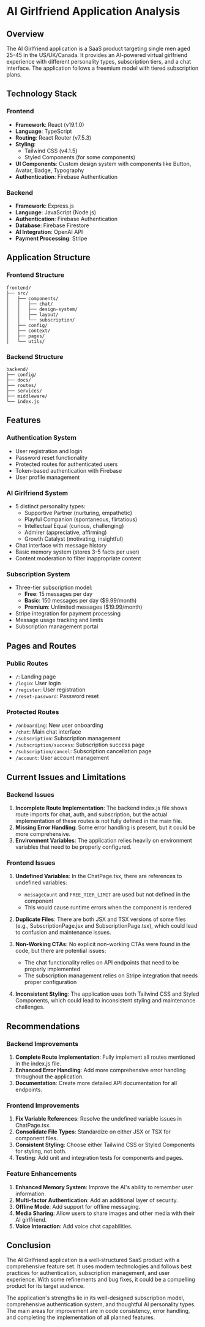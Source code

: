 # AI Girlfriend Application Analysis

## Overview

The AI Girlfriend application is a SaaS product targeting single men aged 25-45 in the US/UK/Canada. It provides an AI-powered virtual girlfriend experience with different personality types, subscription tiers, and a chat interface. The application follows a freemium model with tiered subscription plans.

## Technology Stack

### Frontend
- **Framework**: React (v19.1.0)
- **Language**: TypeScript
- **Routing**: React Router (v7.5.3)
- **Styling**: 
  - Tailwind CSS (v4.1.5)
  - Styled Components (for some components)
- **UI Components**: Custom design system with components like Button, Avatar, Badge, Typography
- **Authentication**: Firebase Authentication

### Backend
- **Framework**: Express.js
- **Language**: JavaScript (Node.js)
- **Authentication**: Firebase Authentication
- **Database**: Firebase Firestore
- **AI Integration**: OpenAI API
- **Payment Processing**: Stripe

## Application Structure

### Frontend Structure
```
frontend/
├── src/
│   ├── components/
│   │   ├── chat/
│   │   ├── design-system/
│   │   ├── layout/
│   │   └── subscription/
│   ├── config/
│   ├── context/
│   ├── pages/
│   └── utils/
```

### Backend Structure
```
backend/
├── config/
├── docs/
├── routes/
├── services/
├── middleware/
└── index.js
```

## Features

### Authentication System
- User registration and login
- Password reset functionality
- Protected routes for authenticated users
- Token-based authentication with Firebase
- User profile management

### AI Girlfriend System
- 5 distinct personality types:
  - Supportive Partner (nurturing, empathetic)
  - Playful Companion (spontaneous, flirtatious)
  - Intellectual Equal (curious, challenging)
  - Admirer (appreciative, affirming)
  - Growth Catalyst (motivating, insightful)
- Chat interface with message history
- Basic memory system (stores 3-5 facts per user)
- Content moderation to filter inappropriate content

### Subscription System
- Three-tier subscription model:
  - **Free**: 15 messages per day
  - **Basic**: 150 messages per day ($9.99/month)
  - **Premium**: Unlimited messages ($19.99/month)
- Stripe integration for payment processing
- Message usage tracking and limits
- Subscription management portal

## Pages and Routes

### Public Routes
- `/`: Landing page
- `/login`: User login
- `/register`: User registration
- `/reset-password`: Password reset

### Protected Routes
- `/onboarding`: New user onboarding
- `/chat`: Main chat interface
- `/subscription`: Subscription management
- `/subscription/success`: Subscription success page
- `/subscription/cancel`: Subscription cancellation page
- `/account`: User account management

## Current Issues and Limitations

### Backend Issues
1. **Incomplete Route Implementation**: The backend index.js file shows route imports for chat, auth, and subscription, but the actual implementation of these routes is not fully defined in the main file.
2. **Missing Error Handling**: Some error handling is present, but it could be more comprehensive.
3. **Environment Variables**: The application relies heavily on environment variables that need to be properly configured.

### Frontend Issues
1. **Undefined Variables**: In the ChatPage.tsx, there are references to undefined variables:
   - `messageCount` and `FREE_TIER_LIMIT` are used but not defined in the component
   - This would cause runtime errors when the component is rendered

2. **Duplicate Files**: There are both JSX and TSX versions of some files (e.g., SubscriptionPage.jsx and SubscriptionPage.tsx), which could lead to confusion and maintenance issues.

3. **Non-Working CTAs**: No explicit non-working CTAs were found in the code, but there are potential issues:
   - The chat functionality relies on API endpoints that need to be properly implemented
   - The subscription management relies on Stripe integration that needs proper configuration

4. **Inconsistent Styling**: The application uses both Tailwind CSS and Styled Components, which could lead to inconsistent styling and maintenance challenges.

## Recommendations

### Backend Improvements
1. **Complete Route Implementation**: Fully implement all routes mentioned in the index.js file.
2. **Enhanced Error Handling**: Add more comprehensive error handling throughout the application.
3. **Documentation**: Create more detailed API documentation for all endpoints.

### Frontend Improvements
1. **Fix Variable References**: Resolve the undefined variable issues in ChatPage.tsx.
2. **Consolidate File Types**: Standardize on either JSX or TSX for component files.
3. **Consistent Styling**: Choose either Tailwind CSS or Styled Components for styling, not both.
4. **Testing**: Add unit and integration tests for components and pages.

### Feature Enhancements
1. **Enhanced Memory System**: Improve the AI's ability to remember user information.
2. **Multi-factor Authentication**: Add an additional layer of security.
3. **Offline Mode**: Add support for offline messaging.
4. **Media Sharing**: Allow users to share images and other media with their AI girlfriend.
5. **Voice Interaction**: Add voice chat capabilities.

## Conclusion

The AI Girlfriend application is a well-structured SaaS product with a comprehensive feature set. It uses modern technologies and follows best practices for authentication, subscription management, and user experience. With some refinements and bug fixes, it could be a compelling product for its target audience.

The application's strengths lie in its well-designed subscription model, comprehensive authentication system, and thoughtful AI personality types. The main areas for improvement are in code consistency, error handling, and completing the implementation of all planned features.
